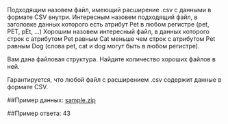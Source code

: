 Подходящим назовем файл, имеющий расширение .csv с данными в формате CSV внутри.
Интересным назовем подходящий файл, в заголовке данных которого есть атрибут Pet в любом регистре (pet, PET, pEt, ...)
Хорошим назовем интересный файл, в данных которого строк с атрибутом Pet равным Cat меньше чем строк с атрибутом
Pet равным Dog (слова pet, cat и dog могут быть в любом регистре).

Вам дана файловая структура. Найдите количество хороших файлов в ней.

Гарантируется, что любой файл с расширением .csv содержит данные в формате CSV.

##Пример данных:
[sample.zip](https://stepik.org/media/attachments/lesson/25669/sample.zip)

##Пример ответа:
43